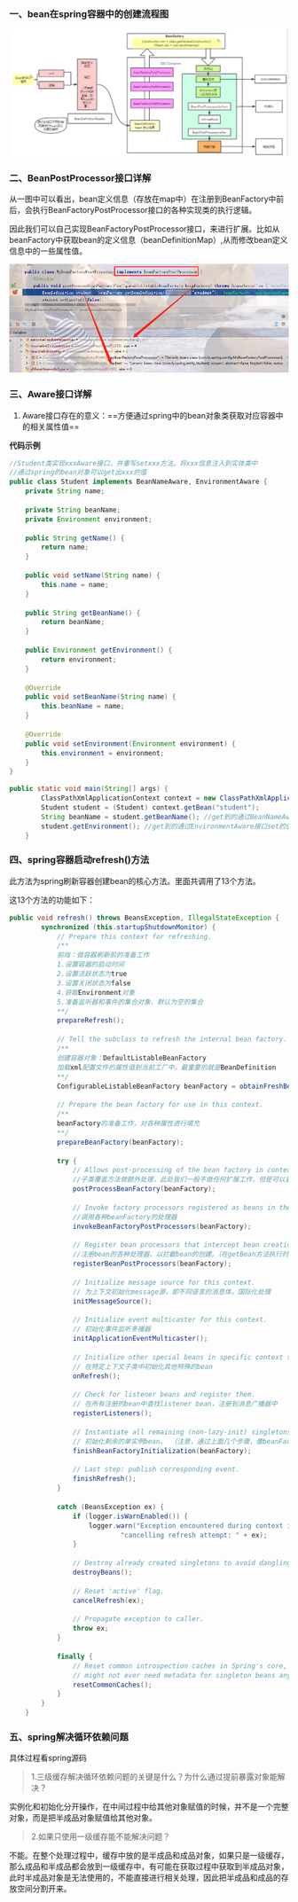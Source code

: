 ### 一、bean在spring容器中的创建流程图

![1615311593616](assets/1615311593616.png)

### 二、BeanPostProcessor接口详解

从一图中可以看出，bean定义信息（存放在map中）在注册到BeanFactory中前后，会执行BeanFactoryPostProcessor接口的各种实现类的执行逻辑。

因此我们可以自己实现BeanFactoryPostProcessor接口，来进行扩展。比如从beanFactory中获取bean的定义信息（beanDefinitionMap）,从而修改bean定义信息中的一些属性值。

![1615308178105](assets/1615308178105.png)

### 三、Aware接口详解

1. Aware接口存在的意义：==方便通过spring中的bean对象类获取对应容器中的相关属性值==

**代码示例**

```java
//Student类实现xxxAware接口，并重写setxxx方法，将xxx信息注入到实体类中
//通过spring的bean对象可以get出xxx的值
public class Student implements BeanNameAware, EnvironmentAware {
    private String name;

    private String beanName;
    private Environment environment;

    public String getName() {
        return name;
    }

    public void setName(String name) {
        this.name = name;
    }

    public String getBeanName() {
        return beanName;
    }

    public Environment getEnvironment() {
        return environment;
    }

    @Override
    public void setBeanName(String name) {
        this.beanName = name;
    }

    @Override
    public void setEnvironment(Environment environment) {
        this.environment = environment;
    }
}
```

```java
public static void main(String[] args) {
        ClassPathXmlApplicationContext context = new ClassPathXmlApplicationContext("spring-config.xml");
        Student student = (Student) context.getBean("student");
        String beanName = student.getBeanName(); //get到的通过BeanNameAware接口set的值
        student.getEnvironment(); //get到的通过EnvironmentAware接口set的值
    }
```

### 四、spring容器启动refresh()方法

此方法为spring刷新容器创建bean的核心方法。里面共调用了13个方法。

这13个方法的功能如下：

```java
public void refresh() throws BeansException, IllegalStateException {
		synchronized (this.startupShutdownMonitor) {
			// Prepare this context for refreshing.
            /**
            前戏：做容器刷新前的准备工作
            1.设置容器的启动时间
            2.设置活跃状态为true
            3.设置关闭状态为false
            4.获取Environment对象
            5.准备监听器和事件的集合对象，默认为空的集合
            **/
			prepareRefresh();

			// Tell the subclass to refresh the internal bean factory.
            /**
            创建容器对象：DefaultListableBeanFactory
            加载xml配置文件的属性值到当前工厂中。最重要的就是BeanDefinition
            **/
			ConfigurableListableBeanFactory beanFactory = obtainFreshBeanFactory();

			// Prepare the bean factory for use in this context.
            /**
            beanFactory的准备工作，对各种属性进行填充
            **/
			prepareBeanFactory(beanFactory);

			try {
				// Allows post-processing of the bean factory in context subclasses.
                //子类覆盖方法做额外处理，此处我们一般不做任何扩展工作，但是可以查看web中的代码，是有具体实现的
				postProcessBeanFactory(beanFactory);

				// Invoke factory processors registered as beans in the context.
                //调用各种beanFactory的处理器
				invokeBeanFactoryPostProcessors(beanFactory);

				// Register bean processors that intercept bean creation.
                //注册bean的各种处理器，以拦截bean的创建。（在getBean方法执行时才调用处理器）
				registerBeanPostProcessors(beanFactory);

				// Initialize message source for this context.
                // 为上下文初始化message源，即不同语言的消息体，国际化处理
				initMessageSource();

				// Initialize event multicaster for this context.
                // 初始化事件监听多播器
				initApplicationEventMulticaster();

				// Initialize other special beans in specific context subclasses.
                // 在特定上下文子类中初始化其他特殊的bean
				onRefresh();

				// Check for listener beans and register them.
                // 在所有注册的bean中查找listener bean，注册到消息广播器中
				registerListeners();

				// Instantiate all remaining (non-lazy-init) singletons.
                // 初始化剩余的单实例bean。 （注意，通过上面几个步骤，像beanFactory后置处理器、多播器、messageSource、beanPostProcessor这些特殊的对象已经被初始化了）
				finishBeanFactoryInitialization(beanFactory);

				// Last step: publish corresponding event.
				finishRefresh();
			}

			catch (BeansException ex) {
				if (logger.isWarnEnabled()) {
					logger.warn("Exception encountered during context initialization - " +
							"cancelling refresh attempt: " + ex);
				}

				// Destroy already created singletons to avoid dangling resources.
				destroyBeans();

				// Reset 'active' flag.
				cancelRefresh(ex);

				// Propagate exception to caller.
				throw ex;
			}

			finally {
				// Reset common introspection caches in Spring's core, since we
				// might not ever need metadata for singleton beans anymore...
				resetCommonCaches();
			}
		}
	}
```

### 五、spring解决循环依赖问题

具体过程看spring源码

> 1.三级缓存解决循环依赖问题的关键是什么？为什么通过提前暴露对象能解决？

实例化和初始化分开操作，在中间过程中给其他对象赋值的时候，并不是一个完整对象，而是把半成品对象赋值给其他对象。

> 2.如果只使用一级缓存能不能解决问题？

不能。在整个处理过程中，缓存中放的是半成品和成品对象，如果只是一级缓存，那么成品和半成品都会放到一级缓存中，有可能在获取过程中获取到半成品对象，此时半成品对象是无法使用的，不能直接进行相关处理，因此把半成品和成品的存放空间分割开来。